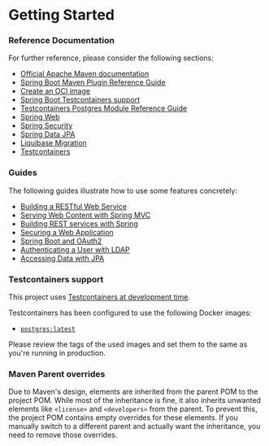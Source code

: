 # Getting Started

### Reference Documentation
For further reference, please consider the following sections:

* [Official Apache Maven documentation](https://maven.apache.org/guides/index.html)
* [Spring Boot Maven Plugin Reference Guide](https://docs.spring.io/spring-boot/3.3.2/maven-plugin)
* [Create an OCI image](https://docs.spring.io/spring-boot/3.3.2/maven-plugin/build-image.html)
* [Spring Boot Testcontainers support](https://docs.spring.io/spring-boot/3.3.2/reference/testing/testcontainers.html#testing.testcontainers)
* [Testcontainers Postgres Module Reference Guide](https://java.testcontainers.org/modules/databases/postgres/)
* [Spring Web](https://docs.spring.io/spring-boot/docs/3.3.2/reference/htmlsingle/index.html#web)
* [Spring Security](https://docs.spring.io/spring-boot/docs/3.3.2/reference/htmlsingle/index.html#web.security)
* [Spring Data JPA](https://docs.spring.io/spring-boot/docs/3.3.2/reference/htmlsingle/index.html#data.sql.jpa-and-spring-data)
* [Liquibase Migration](https://docs.spring.io/spring-boot/docs/3.3.2/reference/htmlsingle/index.html#howto.data-initialization.migration-tool.liquibase)
* [Testcontainers](https://java.testcontainers.org/)

### Guides
The following guides illustrate how to use some features concretely:

* [Building a RESTful Web Service](https://spring.io/guides/gs/rest-service/)
* [Serving Web Content with Spring MVC](https://spring.io/guides/gs/serving-web-content/)
* [Building REST services with Spring](https://spring.io/guides/tutorials/rest/)
* [Securing a Web Application](https://spring.io/guides/gs/securing-web/)
* [Spring Boot and OAuth2](https://spring.io/guides/tutorials/spring-boot-oauth2/)
* [Authenticating a User with LDAP](https://spring.io/guides/gs/authenticating-ldap/)
* [Accessing Data with JPA](https://spring.io/guides/gs/accessing-data-jpa/)

### Testcontainers support

This project uses [Testcontainers at development time](https://docs.spring.io/spring-boot/3.3.2/reference/features/dev-services.html#features.dev-services.testcontainers).

Testcontainers has been configured to use the following Docker images:

* [`postgres:latest`](https://hub.docker.com/_/postgres)

Please review the tags of the used images and set them to the same as you're running in production.

### Maven Parent overrides

Due to Maven's design, elements are inherited from the parent POM to the project POM.
While most of the inheritance is fine, it also inherits unwanted elements like `<license>` and `<developers>` from the parent.
To prevent this, the project POM contains empty overrides for these elements.
If you manually switch to a different parent and actually want the inheritance, you need to remove those overrides.

